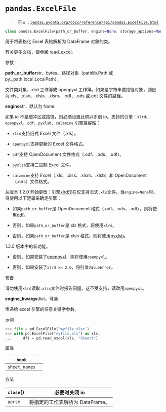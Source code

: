 # `pandas.ExcelFile`

> 原文：[`pandas.pydata.org/docs/reference/api/pandas.ExcelFile.html`](https://pandas.pydata.org/docs/reference/api/pandas.ExcelFile.html)

```py
class pandas.ExcelFile(path_or_buffer, engine=None, storage_options=None, engine_kwargs=None)
```

用于将表格化 Excel 表格解析为 DataFrame 对象的类。

有关更多文档，请参阅 read_excel。

参数：

**path_or_buffer**str、bytes、路径对象（pathlib.Path 或 py._path.local.LocalPath），

文件类对象，xlrd 工作簿或 openpyxl 工作簿。如果是字符串或路径对象，则应为.xls、.xlsx、.xlsb、.xlsm、.odf、.ods 或.odt 文件的路径。

**engine**str，默认为 None

如果 io 不是缓冲区或路径，则必须设置此项以识别 io。支持的引擎：`xlrd`、`openpyxl`、`odf`、`pyxlsb`、`calamine` 引擎兼容性：

+   `xlrd`支持旧式 Excel 文件（.xls）。

+   `openpyxl`支持更新的 Excel 文件格式。

+   `odf`支持 OpenDocument 文件格式（.odf、.ods、.odt）。

+   `pyxlsb`支持二进制 Excel 文件。

+   `calamine`支持 Excel（.xls、.xlsx、.xlsm、.xlsb）和 OpenDocument（.ods）文件格式。

从版本 1.2.0 开始更改：引擎[xlrd](https://xlrd.readthedocs.io/en/latest/)现在仅支持旧式`.xls`文件。当`engine=None`时，将使用以下逻辑来确定引擎：

+   如果`path_or_buffer`是 OpenDocument 格式（.odf、.ods、.odt），则将使用[odf](https://pypi.org/project/odfpy/)。

+   否则，如果`path_or_buffer`是 xls 格式，将使用`xlrd`。

+   否则，如果`path_or_buffer`是 xlsb 格式，则将使用[pyxlsb](https://pypi.org/project/pyxlsb/)。

1.3.0 版本中的新功能。

+   否则，如果安装了[openpyxl](https://pypi.org/project/openpyxl/)，则将使用`openpyxl`。

+   否则，如果安装了`xlrd >= 2.0`，将引发`ValueError`。

警告

请勿使用`xlrd`读取`.xlsx`文件时报告问题。这不受支持，请改用`openpyxl`。

**engine_kwargs**dict，可选

传递给 excel 引擎的任意关键字参数。

示例

```py
>>> file = pd.ExcelFile('myfile.xlsx')  
>>> with pd.ExcelFile("myfile.xls") as xls:  
...     df1 = pd.read_excel(xls, "Sheet1") 
```

属性

| `book` |  |
| --- | --- |
| `sheet_names` |  |

方法

| `close`() | 必要时关闭 io |
| --- | --- |
| `parse` | 将指定的工作表解析为 DataFrame。 |
